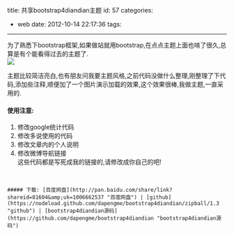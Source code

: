 title: 共享bootstrap4diandian主题
id: 57
categories:
  - web
date: 2012-10-14 22:17:36
tags:
---

为了熟悉下bootstrap框架,如果做站就用bootstrap,在点点主题上面也啃了很久,总算是有个能看得过去的主题了.
</br>![](http://m1.img.libdd.com/farm4/2012/1014/22/92A03020FF56D8BE304F68D0F7FE30F4FF397275FC09_500_234.jpg)</img>
</br>

主题比较简洁亮白,也有朋友问我要主题风格,之前代码没做什么整理,刚整理了下代码,添加些注释,顺便加了一个图片演示加载的效果,这个效果很棒,我做主题,一直采用的.
</br>

#### 使用注意:

1.  修改google统计代码
2.  修改多说使用的代码
3.  修改文章内的个人说明
4.  修改微博导航链接
</br> 这些代码都是写死成我的链接的,请修改成你自己的吧!
</br>

    ##### 下载: [百度网盘](http://pan.baidu.com/share/link?shareid=81604&amp;uk=1006662537 "百度网盘") | [github](https://nodeload.github.com/dapengme/bootstrap4diandian/zipball/1.3 "github") | [bootstrap4diandian源码](https://github.com/dapengme/bootstrap4diandian "bootstrap4diandian源码")